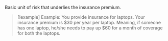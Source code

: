 Basic unit of risk that underlies the insurance premium.

> [!example] Example: You provide insurance for laptops.
> Your insurance premium is \$30 per year per laptop. Meaning, if someone has one laptop, he/she needs to pay up \$60 for a month of coverage for both the laptops.




